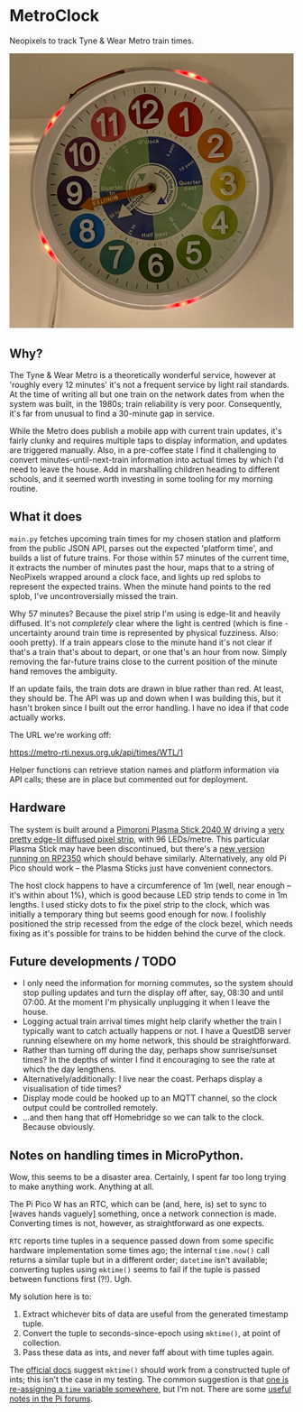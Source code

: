 # MetroClock
 Neopixels to track Tyne & Wear Metro train times.

![](IMG_7892.jpeg)

## Why?

The Tyne & Wear Metro is a theoretically wonderful service, however at 'roughly every 12 minutes' it's not a frequent service by light rail standards. At the time of writing all but one train on the network dates from when the system was built, in the 1980s; train reliability is very poor. Consequently, it's far from unusual to find a 30-minute gap in service.

While the Metro does publish a mobile app with current train updates, it's fairly clunky and requires multiple taps to display information, and updates are triggered manually. Also, in a pre-coffee state I find it challenging to convert minutes-until-next-train information into actual times by which I'd need to leave the house. Add in marshalling children heading to different schools, and it seemed worth investing in some tooling for my morning routine.

## What it does

`main.py` fetches upcoming train times for my chosen station and platform from the public JSON API, parses out the expected 'platform time', and builds a list of future trains. For those within 57 minutes of the current time, it extracts the number of minutes past the hour, maps that to a string of NeoPixels wrapped around a clock face, and lights up red splobs to represent the expected trains. When the minute hand points to the red splob, I've uncontroversially missed the train.

Why 57 minutes? Because the pixel strip I'm using is edge-lit and heavily diffused. It's not *completely* clear where the light is centred (which is fine - uncertainty around train time is represented by physical fuzziness. Also: oooh pretty). If a train appears close to the minute hand it's not clear if that's a train that's about to depart, or one that's an hour from now. Simply removing the far-future trains close to the current position of the minute hand removes the ambiguity.

If an update fails, the train dots are drawn in blue rather than red. At least, they should be. The API was up and down when I was building this, but it hasn't broken since I built out the error handling. I have no idea if that code actually works.

The URL we're working off:

https://metro-rti.nexus.org.uk/api/times/WTL/1

Helper functions can retrieve station names and platform information via API calls; these are in place but commented out for deployment.

## Hardware

The system is built around a [Pimoroni Plasma Stick 2040 W](https://shop.pimoroni.com/products/plasma-stick-2040-w) driving a [very pretty edge-lit diffused pixel strip](https://shop.pimoroni.com/products/neon-like-rgb-led-strip-with-diffuser-neopixel-ws2812-sk6812-compatible), with 96 LEDs/metre. This particular Plasma Stick may have been discontinued, but there's a [new version running on RP2350](https://shop.pimoroni.com/products/plasma-2350-w) which should behave similarly. Alternatively, any old Pi Pico should work – the Plasma Sticks just have convenient connectors.

The host clock happens to have a circumference of 1m (well, near enough – it's within about 1%), which is good because LED strip tends to come in 1m lengths. I used sticky dots to fix the pixel strip to the clock, which was initially a temporary thing but seems good enough for now. I foolishly positioned the strip recessed from the edge of the clock bezel, which needs fixing as it's possible for trains to be hidden behind the curve of the clock.

## Future developments / TODO

- I only need the information for morning commutes, so the system should stop pulling updates and turn the display off after, say, 08:30 and until 07:00. At the moment I'm physically unplugging it when I leave the house.
- Logging actual train arrival times might help clarify whether the train I typically want to catch actually happens or not. I have a QuestDB server running elsewhere on my home network, this should be straightforward.
- Rather than turning off during the day, perhaps show sunrise/sunset times? In the depths of winter I find it encouraging to see the rate at which the day lengthens.
- Alternatively/additionally: I live near the coast. Perhaps display a visualisation of tide times?
- Display mode could be hooked up to an MQTT channel, so the clock output could be controlled remotely.
- ...and then hang that off Homebridge so we can talk to the clock. Because obviously.

## Notes on handling times in MicroPython.

Wow, this seems to be a disaster area. Certainly, I spent far too long trying to make anything work. Anything at all.

The Pi Pico W has an RTC, which can be (and, here, is) set to sync to [waves hands vaguely] something, once a network connection is made. Converting times is not, however, as straightforward as one expects.

`RTC` reports time tuples in a sequence passed down from some specific hardware implementation some times ago; the internal `time.now()` call returns a similar tuple but in a different order; `datetime` isn't available; converting tuples using `mktime()` seems to fail if the tuple is passed between functions first (?!). Ugh.

My solution here is to:

1. Extract whichever bits of data are useful from the generated timestamp tuple.
2. Convert the tuple to seconds-since-epoch using `mktime()`, at point of collection.
3. Pass these data as ints, and never faff about with time tuples again.

The [official docs](https://docs.micropython.org/en/latest/library/time.html#time.mktime) suggest `mktime()` should work from a constructed tuple of ints; this isn't the case in my testing. The common suggestion is that [one is re-assigning a `time` variable somewhere](https://stackoverflow.com/questions/36041628/having-trouble-converting-a-date-string-to-a-unix-timestamp), but I'm not. There are some [useful notes in the Pi forums](https://forums.raspberrypi.com/viewtopic.php?t=369642).